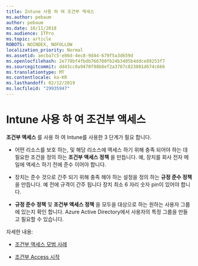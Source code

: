 ```yaml
---
title: Intune 사용 하 여 조건부 액세스
ms.author: pebaum
author: pebaum
ms.date: 10/11/2018
ms.audience: ITPro
ms.topic: article
ROBOTS: NOINDEX, NOFOLLOW
localization_priority: Normal
ms.assetid: aecba7c5-e86d-4ec8-9d44-679f5a3d659d
ms.openlocfilehash: 2e778bf4fbdb766700fb24b3405b4ddce89253f7
ms.sourcegitcommit: dd43cc0a9470f98b8ef2a3787c823801d674c666
ms.translationtype: MT
ms.contentlocale: ko-KR
ms.lasthandoff: 02/12/2019
ms.locfileid: "29935947"
---
```

# <a name="conditional-access-with-intune"></a>Intune 사용 하 여 조건부 액세스

**조건부 액세스** 를 사용 하 여 Intune를 사용한 3 단계가 필요 합니다. 
  
- 어떤 리소스를 보호 하는, 및 해당 리소스에 액세스 하기 위해 충족 되어야 하는 데 필요한 조건을 정의 하는 **조건부 액세스 정책** 을 만듭니다. 예, 장치를 회사 전자 메일에 액세스 하기 전에 준수 이어야 합니다. 
    
- 장치는 준수 것으로 간주 되기 위해 충족 해야 하는 설정을 정의 하는 **규정 준수 정책** 을 만듭니다. 예 전에 규격이 간주 됩니다 장치 최소 6 자리 숫자 pin이 있어야 합니다. 
    
- **규정 준수 정책** 및 **조건부 액세스 정책** 을 모두을 대상으로 하는 원하는 사용자 그룹에 있는지 확인 합니다. Azure Active Directory에서 사용자의 특정 그룹을 만들고 필요할 수 있습니다. 
    
자세한 내용:
  
- [조건부 액세스 모범 사례](https://docs.microsoft.com/azure/active-directory/conditional-access/best-practices)
    
- [조건부 Access 시작](https://docs.microsoft.com/azure/active-directory/active-directory-conditional-access-azure-portal-get-started)
    

